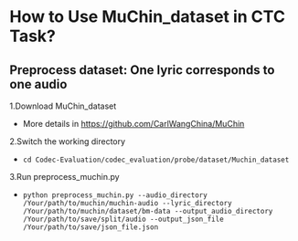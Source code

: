 # How to Use MuChin_dataset in CTC Task?
   
## Preprocess dataset: One lyric corresponds to one audio
     
1.Download MuChin_dataset

- More details in https://github.com/CarlWangChina/MuChin


2.Switch the working directory  

- `cd Codec-Evaluation/codec_evaluation/probe/dataset/Muchin_dataset`


3.Run preprocess_muchin.py
- `python preprocess_muchin.py --audio_directory /Your/path/to/muchin/muchin-audio --lyric_directory /Your/path/to/muchin/dataset/bm-data --output_audio_directory /Your/path/to/save/split/audio --output_json_file /Your/path/to/save/json_file.json`
